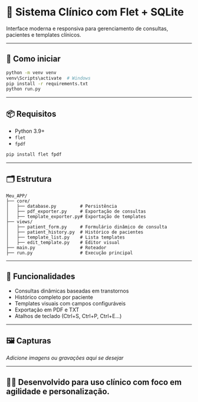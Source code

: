 # 🧠 Sistema Clínico com Flet + SQLite

Interface moderna e responsiva para gerenciamento de consultas, pacientes e templates clínicos.

---

## 🚀 Como iniciar

```bash
python -m venv venv
venv\Scripts\activate  # Windows
pip install -r requirements.txt
python run.py
```

---

## 📦 Requisitos

- Python 3.9+
- `flet`
- `fpdf`

```bash
pip install flet fpdf
```

---

## 🗂️ Estrutura
```
Meu_APP/
├── core/
│   ├── database.py         # Persistência
│   ├── pdf_exporter.py     # Exportação de consultas
│   ├── template_exporter.py# Exportação de templates
├── views/
│   ├── patient_form.py     # Formulário dinâmico de consulta
│   ├── patient_history.py  # Histórico de pacientes
│   ├── template_list.py    # Lista templates
│   ├── edit_template.py    # Editor visual
├── main.py                 # Roteador
├── run.py                  # Execução principal
```

---

## 🧭 Funcionalidades
- Consultas dinâmicas baseadas em transtornos
- Histórico completo por paciente
- Templates visuais com campos configuráveis
- Exportação em PDF e TXT
- Atalhos de teclado (Ctrl+S, Ctrl+P, Ctrl+E...)

---

## 🖼️ Capturas
*Adicione imagens ou gravações aqui se desejar*

---

## 👨‍⚕️ Desenvolvido para uso clínico com foco em agilidade e personalização.
